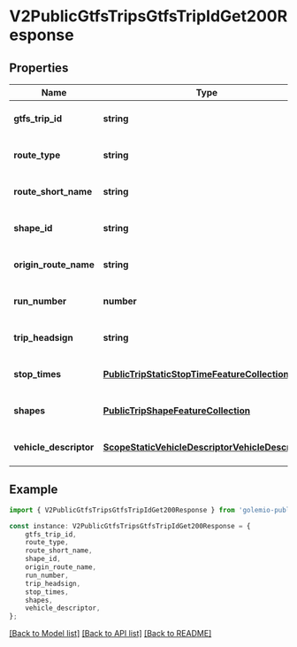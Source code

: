 # V2PublicGtfsTripsGtfsTripIdGet200Response


## Properties

Name | Type | Description | Notes
------------ | ------------- | ------------- | -------------
**gtfs_trip_id** | **string** |  | [optional] [default to undefined]
**route_type** | **string** |  | [optional] [default to undefined]
**route_short_name** | **string** |  | [optional] [default to undefined]
**shape_id** | **string** |  | [optional] [default to undefined]
**origin_route_name** | **string** |  | [optional] [default to undefined]
**run_number** | **number** |  | [optional] [default to undefined]
**trip_headsign** | **string** |  | [optional] [default to undefined]
**stop_times** | [**PublicTripStaticStopTimeFeatureCollection**](PublicTripStaticStopTimeFeatureCollection.md) |  | [optional] [default to undefined]
**shapes** | [**PublicTripShapeFeatureCollection**](PublicTripShapeFeatureCollection.md) |  | [optional] [default to undefined]
**vehicle_descriptor** | [**ScopeStaticVehicleDescriptorVehicleDescriptor**](ScopeStaticVehicleDescriptorVehicleDescriptor.md) |  | [optional] [default to undefined]

## Example

```typescript
import { V2PublicGtfsTripsGtfsTripIdGet200Response } from 'golemio-public-transport-api';

const instance: V2PublicGtfsTripsGtfsTripIdGet200Response = {
    gtfs_trip_id,
    route_type,
    route_short_name,
    shape_id,
    origin_route_name,
    run_number,
    trip_headsign,
    stop_times,
    shapes,
    vehicle_descriptor,
};
```

[[Back to Model list]](../README.md#documentation-for-models) [[Back to API list]](../README.md#documentation-for-api-endpoints) [[Back to README]](../README.md)
